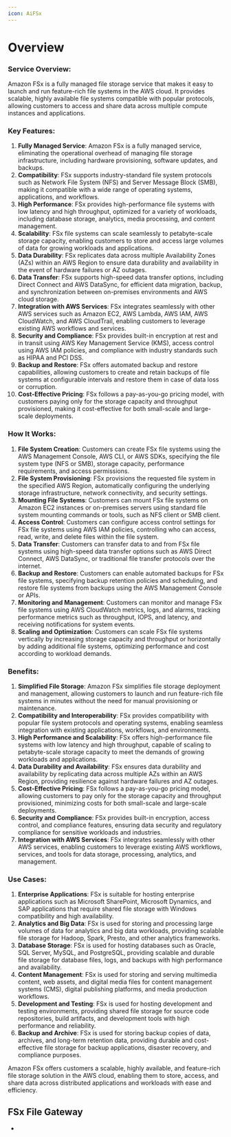 ```yaml
---
icon: AiFSx
---
```

# Overview

### Service Overview:

Amazon FSx is a fully managed file storage service that makes it easy to launch and run feature-rich file systems in the AWS cloud. It provides scalable, highly available file systems compatible with popular protocols, allowing customers to access and share data across multiple compute instances and applications.

### Key Features:

1. **Fully Managed Service**: Amazon FSx is a fully managed service, eliminating the operational overhead of managing file storage infrastructure, including hardware provisioning, software updates, and backups.
2. **Compatibility**: FSx supports industry-standard file system protocols such as Network File System (NFS) and Server Message Block (SMB), making it compatible with a wide range of operating systems, applications, and workflows.
3. **High Performance**: FSx provides high-performance file systems with low latency and high throughput, optimized for a variety of workloads, including database storage, analytics, media processing, and content management.
4. **Scalability**: FSx file systems can scale seamlessly to petabyte-scale storage capacity, enabling customers to store and access large volumes of data for growing workloads and applications.
5. **Data Durability**: FSx replicates data across multiple Availability Zones (AZs) within an AWS Region to ensure data durability and availability in the event of hardware failures or AZ outages.
6. **Data Transfer**: FSx supports high-speed data transfer options, including Direct Connect and AWS DataSync, for efficient data migration, backup, and synchronization between on-premises environments and AWS cloud storage.
7. **Integration with AWS Services**: FSx integrates seamlessly with other AWS services such as Amazon EC2, AWS Lambda, AWS IAM, AWS CloudWatch, and AWS CloudTrail, enabling customers to leverage existing AWS workflows and services.
8. **Security and Compliance**: FSx provides built-in encryption at rest and in transit using AWS Key Management Service (KMS), access control using AWS IAM policies, and compliance with industry standards such as HIPAA and PCI DSS.
9. **Backup and Restore**: FSx offers automated backup and restore capabilities, allowing customers to create and retain backups of file systems at configurable intervals and restore them in case of data loss or corruption.
10. **Cost-Effective Pricing**: FSx follows a pay-as-you-go pricing model, with customers paying only for the storage capacity and throughput provisioned, making it cost-effective for both small-scale and large-scale deployments.

### How It Works:

1. **File System Creation**: Customers can create FSx file systems using the AWS Management Console, AWS CLI, or AWS SDKs, specifying the file system type (NFS or SMB), storage capacity, performance requirements, and access permissions.
2. **File System Provisioning**: FSx provisions the requested file system in the specified AWS Region, automatically configuring the underlying storage infrastructure, network connectivity, and security settings.
3. **Mounting File Systems**: Customers can mount FSx file systems on Amazon EC2 instances or on-premises servers using standard file system mounting commands or tools, such as NFS client or SMB client.
4. **Access Control**: Customers can configure access control settings for FSx file systems using AWS IAM policies, controlling who can access, read, write, and delete files within the file system.
5. **Data Transfer**: Customers can transfer data to and from FSx file systems using high-speed data transfer options such as AWS Direct Connect, AWS DataSync, or traditional file transfer protocols over the internet.
6. **Backup and Restore**: Customers can enable automated backups for FSx file systems, specifying backup retention policies and scheduling, and restore file systems from backups using the AWS Management Console or APIs.
7. **Monitoring and Management**: Customers can monitor and manage FSx file systems using AWS CloudWatch metrics, logs, and alarms, tracking performance metrics such as throughput, IOPS, and latency, and receiving notifications for system events.
8. **Scaling and Optimization**: Customers can scale FSx file systems vertically by increasing storage capacity and throughput or horizontally by adding additional file systems, optimizing performance and cost according to workload demands.

### Benefits:

1. **Simplified File Storage**: Amazon FSx simplifies file storage deployment and management, allowing customers to launch and run feature-rich file systems in minutes without the need for manual provisioning or maintenance.
2. **Compatibility and Interoperability**: FSx provides compatibility with popular file system protocols and operating systems, enabling seamless integration with existing applications, workflows, and environments.
3. **High Performance and Scalability**: FSx offers high-performance file systems with low latency and high throughput, capable of scaling to petabyte-scale storage capacity to meet the demands of growing workloads and applications.
4. **Data Durability and Availability**: FSx ensures data durability and availability by replicating data across multiple AZs within an AWS Region, providing resilience against hardware failures and AZ outages.
5. **Cost-Effective Pricing**: FSx follows a pay-as-you-go pricing model, allowing customers to pay only for the storage capacity and throughput provisioned, minimizing costs for both small-scale and large-scale deployments.
6. **Security and Compliance**: FSx provides built-in encryption, access control, and compliance features, ensuring data security and regulatory compliance for sensitive workloads and industries.
7. **Integration with AWS Services**: FSx integrates seamlessly with other AWS services, enabling customers to leverage existing AWS workflows, services, and tools for data storage, processing, analytics, and management.

### Use Cases:

1. **Enterprise Applications**: FSx is suitable for hosting enterprise applications such as Microsoft SharePoint, Microsoft Dynamics, and SAP applications that require shared file storage with Windows compatibility and high availability.
2. **Analytics and Big Data**: FSx is used for storing and processing large volumes of data for analytics and big data workloads, providing scalable file storage for Hadoop, Spark, Presto, and other analytics frameworks.
3. **Database Storage**: FSx is used for hosting databases such as Oracle, SQL Server, MySQL, and PostgreSQL, providing scalable and durable file storage for database files, logs, and backups with high performance and availability.
4. **Content Management**: FSx is used for storing and serving multimedia content, web assets, and digital media files for content management systems (CMS), digital publishing platforms, and media production workflows.
5. **Development and Testing**: FSx is used for hosting development and testing environments, providing shared file storage for source code repositories, build artifacts, and development tools with high performance and reliability.
6. **Backup and Archive**: FSx is used for storing backup copies of data, archives, and long-term retention data, providing durable and cost-effective file storage for backup applications, disaster recovery, and compliance purposes.

Amazon FSx offers customers a scalable, highly available, and feature-rich file storage solution in the AWS cloud, enabling them to store, access, and share data across distributed applications and workloads with ease and efficiency.


## FSx File Gateway
- 